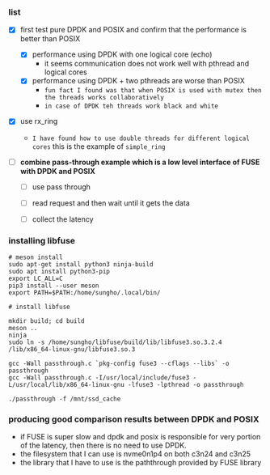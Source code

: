 ### list
- [x] first test pure DPDK and POSIX and confirm that the performance is better than POSIX
  - [x] performance using DPDK with one logical core (echo)
    - it seems communication does not work well with pthread and logical cores
  - [x] performance using DPDK + two pthreads are worse than POSIX
    - `fun fact I found was that when POSIX is used with mutex then the threads works collaboratively`
    - `in case of DPDK teh threads work black and white`

- [x] use rx_ring
    - `I have found how to use double threads for different logical cores` this is the example of `simple_ring`

- [ ] **combine pass-through example which is a low level interface of FUSE with DPDK and POSIX**
    - [ ] use pass through
    - [ ] read request and then wait until it gets the data
    - [ ] collect the latency


### installing libfuse
```
# meson install
sudo apt-get install python3 ninja-build
sudo apt install python3-pip
export LC_ALL=C
pip3 install --user meson
export PATH=$PATH:/home/sungho/.local/bin/

# install libfuse

mkdir build; cd build
meson ..
ninja
sudo ln -s /home/sungho/libfuse/build/lib/libfuse3.so.3.2.4 /lib/x86_64-linux-gnu/libfuse3.so.3

gcc -Wall passthrough.c `pkg-config fuse3 --cflags --libs` -o passthrough
gcc -Wall passthrough.c -I/usr/local/include/fuse3 -L/usr/local/lib/x86_64-linux-gnu -lfuse3 -lpthread -o passthrough

./passthrough -f /mnt/ssd_cache

```



### producing good comparison results between DPDK and POSIX
- if FUSE is super slow and dpdk and posix is responsible for very portion of the latency, then there is no need to use DPDK.
- the filesystem that I can use is nvme0n1p4 on both c3n24 and c3n25
- the library that I have to use is the paththrough provided by FUSE library
